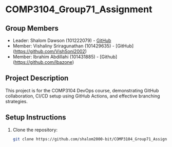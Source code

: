 # COMP3104_Group71_Assignment

## Group Members
- Leader: Shalom Dawson (101222079) - [GitHub](https://github.com/shalom2000-bit)
- Member: Vishaliny Sriragunathan (101429635) - [GitHub] (https://github.com/VishSoni2002)
- Member: Ibrahim Abdillahi (101431885) - [Github] (https://github.com/Ibazone) 

## Project Description
This project is for the COMP3104 DevOps course, demonstrating GitHub collaboration, CI/CD setup using GitHub Actions, and effective branching strategies.

## Setup Instructions
1. Clone the repository: 
   ```bash
   git clone https://github.com/shalom2000-bit/COMP3104_Group71_Assignment.git

